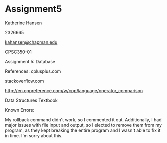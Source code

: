 # Assignment5


Katherine Hansen

2326665

kahansen@chapman.edu

CPSC350-01

Assignment 5: Database


References:
cplusplus.com

stackoverflow.com

http://en.cppreference.com/w/cpp/language/operator_comparison

Data Structures Textbook


Known Errors:

  My rollback command didn't work, so I commented it out. Additionally, I had major issues with file input and output, so I elected to       remove them from my program, as they kept breaking the entire program and I wasn't able to fix it in time. I'm sorry about this.
